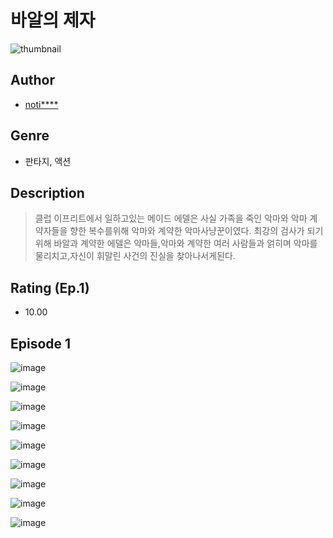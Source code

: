 # 바알의 제자
![thumbnail](https://image-comic.pstatic.net/user_contents_data/challenge_comic/2023/05/23/287899/upload_7075265186472473189_480x623.jpeg)

## Author
- [noti****](https://comic.naver.com/artistTitle?id=287899)

## Genre
- 판타지, 액션

## Description
> 클럽 이프리트에서 일하고있는 메이드 에델은 사실 가족을 죽인 악마와 악마 계약자들을 향한 복수를위해 악마와 계약한 악마사냥꾼이였다. 최강의 검사가 되기위해 바알과 계약한 에델은 악마들,악마와 계약한 여러 사람들과 얽히며 악마를 물리치고,자신이 휘말린 사건의 진실을 찾아나서게된다.


## Rating (Ep.1)
- 10.00

## Episode 1
![image](https://image-comic.pstatic.net/user_contents_data/challenge_comic/2023/05/23/287899/upload_3978993377561620578.jpeg)

![image](https://image-comic.pstatic.net/user_contents_data/challenge_comic/2023/05/23/287899/upload_3775477976543933541.jpeg)

![image](https://image-comic.pstatic.net/user_contents_data/challenge_comic/2023/05/23/287899/upload_4122539022895821155.jpeg)

![image](https://image-comic.pstatic.net/user_contents_data/challenge_comic/2023/05/23/287899/upload_7363441690849588577.jpeg)

![image](https://image-comic.pstatic.net/user_contents_data/challenge_comic/2023/05/23/287899/upload_3558232254979520049.jpeg)

![image](https://image-comic.pstatic.net/user_contents_data/challenge_comic/2023/05/23/287899/upload_4062640915953562213.jpeg)

![image](https://image-comic.pstatic.net/user_contents_data/challenge_comic/2023/05/23/287899/upload_3545852857938175024.jpeg)

![image](https://image-comic.pstatic.net/user_contents_data/challenge_comic/2023/05/23/287899/upload_4051047655971894881.jpeg)

![image](https://image-comic.pstatic.net/user_contents_data/challenge_comic/2023/05/23/287899/upload_4051047463484077412.jpeg)
